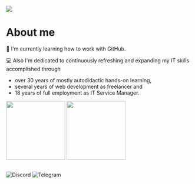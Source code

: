 ![](https://github-profile-summary-cards.vercel.app/api/cards/profile-details?username=mephi78&theme=moltack)
# About me



🦤 I'm currently learning how to work with GitHub.

💻 Also I'm dedicated to continuously refreshing and expanding my IT skills accomplished through
 - over 30 years of mostly autodidactic hands-on learning,
 - several years of web development as freelancer and
 - 18 years of full employment as IT Service Manager.


<a href="https://roadmap.sh"><img src="https://roadmap.sh/card/wide/670c1bf1791f57dd60aa2577?variant=dark" height="160"></a> <img src="https://github-profile-summary-cards.vercel.app/api/cards/stats?username=mephi78&theme=moltack" height="160">

## 
![Discord](https://badgen.net/badge/Discord/Mephi78/cyan?icon=discord) ![Telegram](https://badgen.net/badge/Telegram/Mephi78/cyan?icon=telegram)
